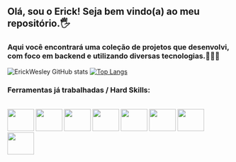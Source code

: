 ## Olá, sou o Erick! Seja bem vindo(a) ao meu repositório.🖐️
### Aqui você encontrará uma coleção de projetos que desenvolvi, com foco em backend e utilizando diversas tecnologias.👨🏽‍💻

![ErickWesley GitHub stats](https://github-readme-stats.vercel.app/api?username=ErickWesley&show_icons=true&theme=dracula)
[![Top Langs](https://github-readme-stats.vercel.app/api/top-langs/?username=ErickWesley&layout=compact&theme=dracula)](https://github.com/anuraghazra/github-readme-stats)



### Ferramentas já trabalhadas / Hard Skills:

<div style="display: inline_block"><br/>
    <img height="50" width="60" src="https://cdn.jsdelivr.net/gh/devicons/devicon/icons/java/java-original-wordmark.svg" />    
    <img height="50" width="60" src="https://cdn.jsdelivr.net/gh/devicons/devicon/icons/spring/spring-original.svg" />
    <img height="50" width="60" src="https://cdn.jsdelivr.net/gh/devicons/devicon/icons/java/java-original.svg" />
    <img height="50" width="60" src="https://cdn.jsdelivr.net/gh/devicons/devicon/icons/mysql/mysql-original.svg" />
    <img height="50" width="60" src="https://cdn.jsdelivr.net/gh/devicons/devicon/icons/mongodb/mongodb-original.svg" />
    <img height="50" width="60" src="https://cdn.jsdelivr.net/gh/devicons/devicon/icons/postgresql/postgresql-original.svg" />
    <img height="50" width="60" src="https://cdn.jsdelivr.net/gh/devicons/devicon/icons/heroku/heroku-original.svg" />
    <img height="50" width="60" src="https://cdn.jsdelivr.net/gh/devicons/devicon/icons/git/git-original.svg" />     
          
</div>
